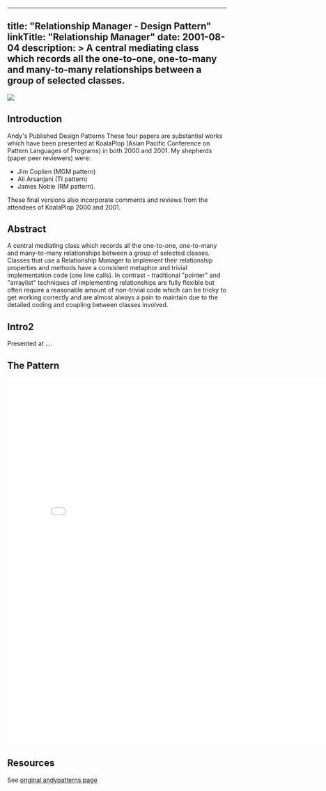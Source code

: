 
---
title: "Relationship Manager - Design Pattern"
linkTitle: "Relationship Manager"
date: 2001-08-04
description: >
  A central mediating class which records all the one-to-one, one-to-many and many-to-many relationships between a group of selected classes.
---

![](http://www.andypatterns.com/files/62371233035718bgDSC1367.jpg)

## Introduction

Andy's Published Design Patterns
These four papers are substantial works which have been presented at KoalaPlop (Asian Pacific Conference on Pattern Languages of Programs) in both 2000 and 2001.  My shepherds (paper peer reviewers) were:

- Jim Coplien (MGM pattern)
- Ali Arsanjani (TI pattern)
- James Noble (RM pattern).  

These final versions also incorporate comments and reviews from the attendees of KoalaPlop 2000 and 2001.

## Abstract

A central mediating class which records all the one-to-one, one-to-many and many-to-many relationships between a group of selected classes. Classes that use a Relationship Manager to implement their relationship properties and methods have a consistent metaphor and trivial implementation code (one line calls). In contrast - traditional "pointer" and "arraylist" techniques of implementing relationships are fully flexible but often require a reasonable amount of non-trivial code which can be tricky to get working correctly and are almost always a pain to maintain due to the detailed coding and coupling between classes involved.


## Intro2

Presented at ....

## The Pattern

<iframe src="/files/andybulkarelationshipmanagerpattern.html" name="frame1" scrolling="yes" frameborder="yes" align="center" height = "842px" width = "800">
</iframe>

## Resources

See [original andypatterns page](http://www.andypatterns.com/index.php?cID=44)